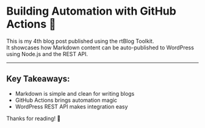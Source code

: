 # Building Automation with GitHub Actions 🤖

This is my 4th blog post published using the rtBlog Toolkit.  
It showcases how Markdown content can be auto-published to WordPress using Node.js and the REST API.

---

## Key Takeaways:
- Markdown is simple and clean for writing blogs
- GitHub Actions brings automation magic
- WordPress REST API makes integration easy

Thanks for reading! 🙌
